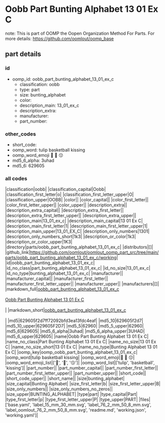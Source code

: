 # Oobb Part Bunting Alphabet 13 01 Ex C  

note: This is part of OOMP the Oopen Organization Method For Parts. For more details: https://github.com/oomlout/oomp_base

##  part details





### id
* oomp_id: oobb_part_bunting_alphabet_13_01_ex_c
  * classification: oobb
  * type: part
  * size: bunting_alphabet
  * color: 
  * description_main: 13_01_ex_c
  * description_extra: 
  * manufacturer: 
  * part_number: 

### other_codes
* short_code: 
* oomp_word: tulip basketball kissing
* oomp_word_emoji :tulip: :basketball: :kissing:
* md5_6_alpha: 3uhad
* md5_6: 629605

### all codes 
|classification|oobb|
|classification_capital|Oobb|
|classification_first_letter|o|
|classification_first_letter_upper|O|
|classification_upper|OOBB|
|color||
|color_capital||
|color_first_letter||
|color_first_letter_upper||
|color_upper||
|description_extra||
|description_extra_capital||
|description_extra_first_letter||
|description_extra_first_letter_upper||
|description_extra_upper||
|description_main|13_01_ex_c|
|description_main_capital|13 01 Ex C|
|description_main_first_letter|1|
|description_main_first_letter_upper|1|
|description_main_upper|13_01_EX_C|
|description_only_numbers|1301|
|description_only_numbers_short|1k3|
|description_or_color|1k3|
|description_or_color_upper|1K3|
|directory|parts/oobb_part_bunting_alphabet_13_01_ex_c|
|distributors|[]|
|github_link|https://github.com/oomlout/oomlout_oomp_part_src/tree/main/parts/oobb_part_bunting_alphabet_13_01_ex_c/working|
|id|oobb_part_bunting_alphabet_13_01_ex_c|
|id_no_class|part_bunting_alphabet_13_01_ex_c|
|id_no_size|13_01_ex_c|
|id_no_type|bunting_alphabet_13_01_ex_c|
|manufacturer||
|manufacturer_capital||
|manufacturer_first_letter||
|manufacturer_first_letter_upper||
|manufacturer_upper||
|manufacturers|[]|
|markdown_full|[oobb_part_bunting_alphabet_13_01_ex_c](https://github.com/oomlout/oomlout_oomp_part_src/tree/main/parts/oobb_part_bunting_alphabet_13_01_ex_c/working)<br>[](https://github.com/oomlout/oomlout_oomp_part_src/tree/main/parts/oobb_part_bunting_alphabet_13_01_ex_c/working)<br>[Oobb Part Bunting Alphabet 13 01 Ex C](https://github.com/oomlout/oomlout_oomp_part_src/tree/main/parts/oobb_part_bunting_alphabet_13_01_ex_c/working)<br><br>|
|markdown_short|[oobb_part_bunting_alphabet_13_01_ex_c](https://github.com/oomlout/oomlout_oomp_part_src/tree/main/parts/oobb_part_bunting_alphabet_13_01_ex_c/working)<br><br>|
|md5|629605f2d7ff72092bfd3ea13fdc4eaf|
|md5_10|629605f2d7|
|md5_10_upper|629605F2D7|
|md5_5|62960|
|md5_5_upper|62960|
|md5_6|629605|
|md5_6_alpha|3uhad|
|md5_6_alpha_upper|3UHAD|
|md5_6_upper|629605|
|name|Oobb Part Bunting Alphabet 13 01 Ex C|
|name_no_class|Part Bunting Alphabet 13 01 Ex C|
|name_no_size|13 01 Ex C|
|name_no_size_short|13 01 Ex C|
|name_no_type|Bunting Alphabet 13 01 Ex C|
|oomp_key|oomp_oobb_part_bunting_alphabet_13_01_ex_c|
|oomp_word|tulip basketball kissing|
|oomp_word_emoji|:tulip: :basketball: :kissing:|
|oomp_word_emoji_list|[':tulip:', ':basketball:', ':kissing:']|
|oomp_word_list|['tulip', 'basketball', 'kissing']|
|part_number||
|part_number_capital||
|part_number_first_letter||
|part_number_first_letter_upper||
|part_number_upper||
|short_code||
|short_code_upper||
|short_name||
|size|bunting_alphabet|
|size_capital|Bunting Alphabet|
|size_first_letter|b|
|size_first_letter_upper|B|
|size_only_numbers||
|size_only_numbers_no_zeros||
|size_upper|BUNTING_ALPHABET|
|type|part|
|type_capital|Part|
|type_first_letter|p|
|type_first_letter_upper|P|
|type_upper|PART|
|files|['base.yaml', 'label_15_mm_30_mm.svg', 'label_76_2_mm_50_8_mm.svg', 'label_oomlout_76_2_mm_50_8_mm.svg', 'readme.md', 'working.json', 'working.yaml']|
